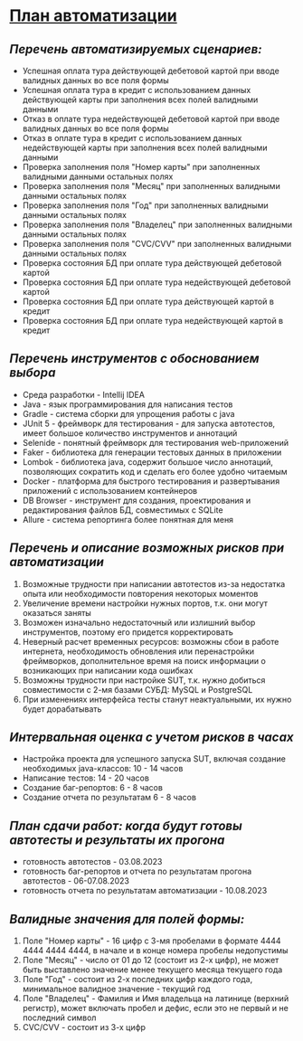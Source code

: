 # <u>План автоматизации</u>

## ***Перечень автоматизируемых сценариев:***

* Успешная оплата тура действующей дебетовой картой при вводе валидных данных во все поля формы
* Успешная оплата тура в кредит с использованием данных действующей карты при заполнения всех полей валидными данными
* Отказ в оплате тура недействующей дебетовой картой при вводе валидных данных во все поля формы
* Отказ в оплате тура в кредит с использованием данных недействующей карты при заполнения всех полей валидными данными
* Проверка заполнения поля "Номер карты" при заполненных валидными данными остальных полях
* Проверка заполнения поля "Месяц" при заполненных валидными данными остальных полях
* Проверка заполнения поля "Год" при заполненных валидными данными остальных полях
* Проверка заполнения поля "Владелец" при заполненных валидными данными остальных полях
* Проверка заполнения поля "CVC/CVV" при заполненных валидными данными остальных полях
* Проверка состояния БД при оплате тура действующей дебетовой картой
* Проверка состояния БД при оплате тура недействующей дебетовой картой
* Проверка состояния БД при оплате тура действующей картой в кредит
* Проверка состояния БД при оплате тура недействующей картой в кредит

## ***Перечень инструментов с обоснованием выбора***

* Среда разработки - Intellij IDEA
* Java - язык программирования для написания тестов
* Gradle - система сборки для упрощения работы с java
* JUnit 5 - фреймворк для тестирования - для запуска автотестов, имеет большое количество инструментов и аннотаций
* Selenide - понятный фреймворк для тестирования web-приложений
* Faker - библиотека для генерации тестовых данных в приложении
* Lombok - библиотека java, содержит большое число аннотаций, позволяющих сократить код и сделать его более удобно читаемым
* Docker - платформа для быстрого тестирования и развертывания приложений с использованием контейнеров
* DB Browser - инструмент для создания, проектирования и редактирования файлов БД, совместимых с SQLite
* Allure - система репортинга более понятная для меня

## ***Перечень и описание возможных рисков при автоматизации***

1. Возможные трудности при написании автотестов из-за недостатка опыта или необходимости повторения некоторых моментов
2. Увеличение времени настройки нужных портов, т.к. они могут оказаться заняты
3. Возможен изначально недостаточный или излишний выбор инструментов, поэтому его придется корректировать
4. Неверный расчет временных ресурсов: возможны сбои в работе интернета, необходимость обновления или перенастройки фреймворков, дополнительное время на поиск информации о возникающих при написании кода ошибках
5. Возможны трудности при настройке SUT, т.к. нужно добиться совместимости с 2-мя базами СУБД: MySQL и PostgreSQL
6. При изменениях интерфейса тесты станут неактуальными, их нужно будет дорабатывать

## ***Интервальная оценка с учетом рисков в часах***

* Настройка проекта для успешного запуска SUT, включая создание необходимых java-классов: 10 - 14 часов
* Написание тестов: 14 - 20 часов
* Создание баг-репортов: 6 - 8 часов
* Создание отчета по результатам 6 - 8 часов

## ***План сдачи работ: когда будут готовы автотесты и результаты их прогона***

* готовность автотестов - 03.08.2023
* готовность баг-репортов и отчета по результатам прогона автотестов - 06-07.08.2023
* готовность отчета по результатам автоматизации - 10.08.2023

## ***Валидные значения для полей формы:***

1. Поле "Номер карты" - 16 цифр с 3-мя пробелами в формате 4444 4444 4444 4444, в начале и в конце номера пробелы недопустимы
2. Поле "Месяц" - число от 01 до 12 (состоит из 2-х цифр), не может быть выставлено значение менее текущего месяца текущего года
3. Поле "Год" - состоит из 2-х последних цифр каждого года, минимальное валидное значение - текущий год
4. Поле "Владелец" - Фамилия и Имя владельца на латинице (верхний регистр), может включать пробел и дефис, если это не первый и не последний символ
5. CVC/CVV - состоит из 3-х цифр
